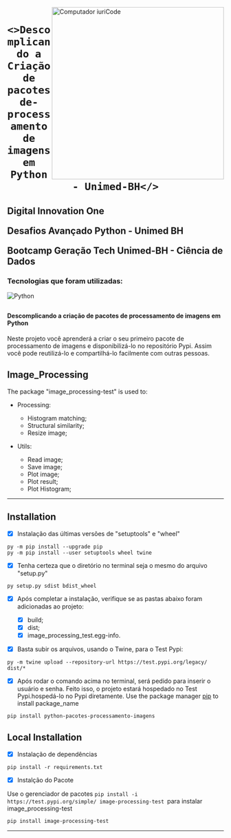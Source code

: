 <img src="https://user-images.githubusercontent.com/98171057/177011197-5763bda7-fe1a-4c03-b782-3b2f6f1f2cea.png" min-width="400px" max-width="400px" width="400px" align="right" alt="Computador iuriCode">

### <h1 align="center">`<>Descomplicando a Criação de pacotes de-processamento de imagens em Python - Unimed-BH</>` </h1> 

<h2> Digital Innovation One

Desafios Avançado Python - Unimed BH

Bootcamp  Geração Tech Unimed-BH - Ciência de Dados</h2>

<h3> Tecnologias que foram utilizadas: </h3>

![Python](https://img.shields.io/badge/-Python-white?style=flat&logo=python)

##
<h4> Descomplicando a criação de pacotes de processamento de imagens em Python  </h4>

<p> Neste projeto você aprenderá a criar o seu primeiro pacote de processamento de imagens e disponibilizá-lo no repositório Pypi. Assim você pode reutilizá-lo e compartilhá-lo facilmente com outras pessoas. </p>


## Image_Processing

The package "image_processing-test" is used to:

-   Processing:

    -   Histogram matching;
    -   Structural similarity;
    -   Resize image;

-   Utils:
    -   Read image;
    -   Save image;
    -   Plot image;
    -   Plot result;
    -   Plot Histogram;

---

## Installation

-   [x] Instalação das últimas versões de "setuptools" e "wheel"

```
py -m pip install --upgrade pip
py -m pip install --user setuptools wheel twine
```

-   [x] Tenha certeza que o diretório no terminal seja o mesmo do arquivo "setup.py"

```
py setup.py sdist bdist_wheel
```

-   [x] Após completar a instalação, verifique se as pastas abaixo foram adicionadas ao projeto:

    -   [x] build;
    -   [x] dist;
    -   [x] image_processing_test.egg-info.

-   [x] Basta subir os arquivos, usando o Twine, para o Test Pypi:

```
py -m twine upload --repository-url https://test.pypi.org/legacy/ dist/*
```

-   [x] Após rodar o comando acima no terminal, será pedido para inserir o usuário e senha. Feito isso, o projeto estará hospedado no Test Pypi.hospedá-lo no Pypi diretamente.
        Use the package manager [pip](https://pip.pypa.io/en/stable/) to install package_name

```bash
pip install python-pacotes-processamento-imagens
```

## Local Installation

-   [x] Instalação de dependências

```
pip install -r requirements.txt
```

-   [x] Instalção do Pacote

Use o gerenciador de pacotes `pip install -i https://test.pypi.org/simple/ image-processing-test `para instalar image_processing-test

```bash
pip install image-processing-test
```

---

